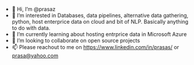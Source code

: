 - 👋 Hi, I’m @prasaz
- 👀 I’m interested in Databases, data pipelines, alternative data gathering, python, host enterprice data on cloud and bit of NLP. Basically anything to do with data.
- 🌱 I’m currently learning about hosting entrprice data in Microsoft Azure 
- 💞️ I’m looking to collaborate on open source projects
- 📫 Please reachout to me on https://www.linkedin.com/in/prasas/ or prasa@yahoo.com

<!---
prasaz/prasaz is a ✨ special ✨ repository because its `README.md` (this file) appears on your GitHub profile.
You can click the Preview link to take a look at your changes.
--->
